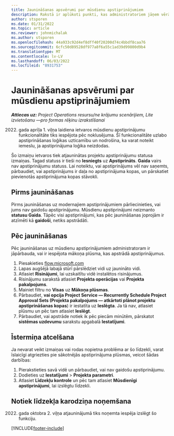 ```yaml
---
title: Jaunināšanas apsvērumi par mūsdienu apstiprinājumiem
description: Rakstā ir aplūkoti punkti, kas administratoriem jāņem vērā, iespējojot mūsdienu apstiprinājumu funkcionalitāti.
author: stsporen
ms.date: 01/31/2022
ms.topic: article
ms.reviewer: johnmichalak
ms.author: stsporen
ms.openlocfilehash: 44a933c92d4ef8dff40f20200d74c4bbdf8caa76
ms.sourcegitcommit: 6cfc50d89528df977a8f6a55c1ad39d99800d9b4
ms.translationtype: MT
ms.contentlocale: lv-LV
ms.lasthandoff: 06/03/2022
ms.locfileid: "8931753"
---
```

# <a name="upgrade-considerations-for-modern-approvals"></a>Jaunināšanas apsvērumi par mūsdienu apstiprinājumiem 

_**Attiecas uz:** Project Operations resursu/ne krājumu scenārijiem, Lite izvietošanu —pro formas rēķinu izrakstīšanai_

2022. gada aprīļa 1. viļņa laidiena ietvaros mūsdienu apstiprinājumu funkcionalitāte tiks iespējota pēc noklusējuma. Šī funkcionalitāte uzlabo apstiprināšanas loģikas uzticamību un nodrošina, ka varat noteikt iemeslu, ja apstiprinājuma loģika neizdodas.

Šo izmaiņu ietvaros tiek atjauninātas projektu apstiprinājumu statusa izmaiņas. Tagad statuss ir tieši no **Iesniegts** uz **Apstiprināts**. **Gaida** vairs nav apstiprinājumu statuss. Lai noteiktu, vai apstiprinājums vēl nav saņemts, pārbaudiet, vai apstiprinājums ir daļa no apstiprinājuma kopas, un pārskatiet pievienotās apstiprinājuma kopas stāvokli.

## <a name="before-you-upgrade"></a>Pirms jaunināšanas

Pirms jaunināšanas uz modernajiem apstiprinājumiem pārliecinieties, vai jums nav gaidošu apstiprinājumu. Mūsdienu apstiprinājumi neizmanto **statusu Gaida**. Tāpēc visi apstiprinājumi, kas pēc jaunināšanas joprojām ir atzīmēti kā **gaidoši**, netiks apstrādāti.

## <a name="after-you-upgrade"></a>Pēc jaunināšanas

Pēc jaunināšanas uz mūsdienu apstiprinājumiem administratoram ir jāpārbauda, vai ir iespējota mākoņa plūsma, kas apstrādā apstiprinājumus.

1. Piesakieties [flow.microsoft.com](https://flow.microsoft.com)
2. Lapas augšējā labajā stūrī pārslēdziet vidi uz jaunināto vidi.
3. Atlasiet **Risinājumi**, lai uzskaitītu vidē instalētos risinājumus.
4. Risinājumu sarakstā atlasiet **Projekta operācijas** vai **Projekta pakalpojums**.
5. Mainiet filtru no **Visas** uz **Mākoņa plūsmas**.
6. Pārbaudiet, **vai opcija Project Service — Recurrently Schedule Project Approval Sets (Projekta pakalpojums — atkārtoti plānot projektu apstiprināšanas kopas**) ir iestatīta uz **Ieslēgta**. Ja tā nav, atlasiet plūsmu un pēc tam atlasiet **Ieslēgt**.
7. Pārbaudiet, vai apstrāde notiek ik pēc piecām minūtēm, pārskatot **sistēmas uzdevumu** sarakstu apgabalā **Iestatījumi**.

## <a name="short-term-rollback"></a>Īstermiņa atcelšana

Ja nevarat veikt izmaiņas vai rodas nopietna problēma ar šo līdzekli, varat īslaicīgi atgriezties pie sākotnējās apstiprinājuma plūsmas, veicot šādas darbības:
1. Pierakstieties savā vidē un pārbaudiet, vai nav gaidošu apstiprinājumu.
2. Dodieties uz **Iestatījumi** > **Projekta parametri**.
3. Atlasiet **Līdzekļu kontrole** un pēc tam atlasiet **Mūsdienīgi apstiprinājumi**, lai izslēgtu līdzekli.

## <a name="removing-the-feature-flag"></a>Notiek līdzekļa karodziņa noņemšana

2022. gada oktobra 2. viļņa atjauninājumā tiks noņemta iespēja izslēgt šo funkciju.

[!INCLUDE[footer-include](../includes/footer-banner.md)]
